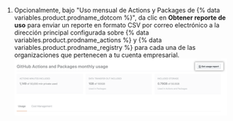 1. Opcionalmente, bajo "Uso mensual de Actions y Packages de {% data variables.product.prodname_dotcom %}", da clic en **Obtener reporte de uso** para enviar un reporte en formato CSV por correo electrónico a la dirección principal configurada sobre {% data variables.product.prodname_actions %} y {% data variables.product.prodname_registry %} para cada una de las organizaciones que pertenecen a tu cuenta empresarial. ![Descargar reporte en CSV](/assets/images/help/billing/actions-packages-report-download-enterprise.png)
